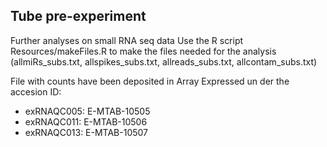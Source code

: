 ## Tube pre-experiment
Further analyses on small RNA seq data
Use the R script Resources/makeFiles.R to make the files needed for the analysis (allmiRs_subs.txt, allspikes_subs.txt, allreads_subs.txt, allcontam_subs.txt)

File with counts have been deposited in Array Expressed un der the accesion ID: 
- exRNAQC005: E-MTAB-10505
- exRNAQC011: E-MTAB-10506
- exRNAQC013: E-MTAB-10507